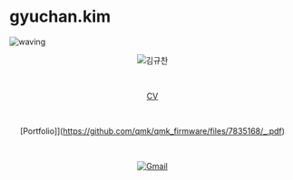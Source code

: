 <!--
# Bigbreadguy
![waving](https://capsule-render.vercel.app/api?type=waving&height=200&text=Hi_there👋!&fontAlign=80&fontAlignY=40&color=gradient)
<div align=center>
  
[![Gmail](https://img.shields.io/static/v1?style=for-the-badge&message=Gmail&color=EA4335&logo=Gmail&logoColor=FFFFFF&label=)](mailto:schadenlim@gmail.com)

</br>

[<img src="./assets/logo_brunch_crop.png">](https://brunch.co.kr/@come162003)

</br>

[//]: [![Alookso](https://alook.so/assets/union-black-4b2a377fcf3fb369d0e0ef9e9b976baba66dd70e9e4f32568b2e1d23c20b281a.svg)](https://alook.so/users/xgvtyo) 

</div>

## Experiences
- MS Student in Hanyang University(Seoul), Department of Civil & Environmental Engineering | 2020.03 ~ present
- BS in Hanyang University(Seoul), Civil Engineering(1st) & Entrepreneurship(2nd) | 2014.03 ~ 2020.02

## Awards & Certificates
- 2021 **HY-Seongdong Campustown Startup Contest** awardee | 2021.07.09
- **AWP University** L1 WFP Intermediate Certification with Advanced Practical Exercises | 2021.06.25
- Top prize at 2020 **K-Startup Entrepreneur Camp**(Hanyang University) | 2020.12.26
- **AWP University** Workface Planning Certificate | 2020.12.11
- **AWP University** Intermediate Level Certificate | 2020.12.03
- Mobility challenger award at 2018 **Hyundai NGV 미래모빌리티 경진대회**
- Bronze award at 2018 **AI School - Korea University Innovation Center for Engineering Education**

## Online Publications
- **Soprize 선정 답변** - [한국에 '리액션' 하고 있는 이들은 누구인가요? - 우리는 어떤 영상에 열광하는가?](https://alook.so/posts/g3wtRX)
-->

# gyuchan.kim

![waving](https://capsule-render.vercel.app/api?type=waving&height=200&text=Hello_World!👋&fontAlign=80&fontAlignY=40&color=gradient)
<div align=center>

  ![김규찬](https://user-images.githubusercontent.com/57984890/148633254-2df58e70-2bef-4bbb-a5d6-d92da8789551.jpg)

  </br>

  [CV](https://github.com/qmk/qmk_firmware/files/7835163/CV_KIMGYUCHAN.pdf)

  </br>

  [Portfolio]](https://github.com/qmk/qmk_firmware/files/7835168/_.pdf)

  </br>

  [![Gmail](https://img.shields.io/static/v1?style=for-the-badge&message=Gmail&color=EA4335&logo=Gmail&logoColor=FFFFFF&label=)](mailto:civil7650@gmail.com)

  </br>

</div>

